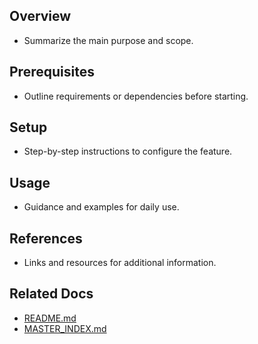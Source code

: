 ## Overview
- Summarize the main purpose and scope.

## Prerequisites
- Outline requirements or dependencies before starting.

## Setup
- Step-by-step instructions to configure the feature.

## Usage
- Guidance and examples for daily use.

## References
- Links and resources for additional information.

## Related Docs
- [README.md](README.md)
- [MASTER_INDEX.md](MASTER_INDEX.md)


